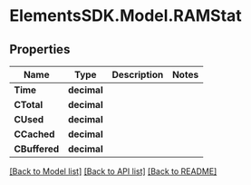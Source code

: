# ElementsSDK.Model.RAMStat

## Properties

Name | Type | Description | Notes
------------ | ------------- | ------------- | -------------
**Time** | **decimal** |  | 
**CTotal** | **decimal** |  | 
**CUsed** | **decimal** |  | 
**CCached** | **decimal** |  | 
**CBuffered** | **decimal** |  | 

[[Back to Model list]](../README.md#documentation-for-models) [[Back to API list]](../README.md#documentation-for-api-endpoints) [[Back to README]](../README.md)

